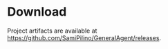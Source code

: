 Download
==========
<!-- Instructions for downloading project deliverables on: Windows, Mac, Linux -->
Project artifacts are available at https://github.com/SamiPilino/GeneralAgent/releases.

